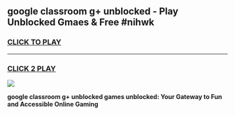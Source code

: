 
## google classroom g+ unblocked - Play Unblocked Gmaes & Free #nihwk
<h3>
<a href="https://news.freeplayer.one?title=google_classroom_g+_unblocked&ref=24F">CLICK TO PLAY</a></h3>
<hr>

<h3>
<a href="https://news.freeplayer.one?title=google_classroom_g+_unblocked&ref=24F">CLICK 2 PLAY</a>
  
</h3>

<a href="https://news.freeplayer.one?title=google_classroom_g+_unblocked&ref=24F/"><img src="https://clearcache.store/games.png"></a>


**google classroom g+ unblocked games unblocked: Your Gateway to Fun and Accessible Online Gaming**
